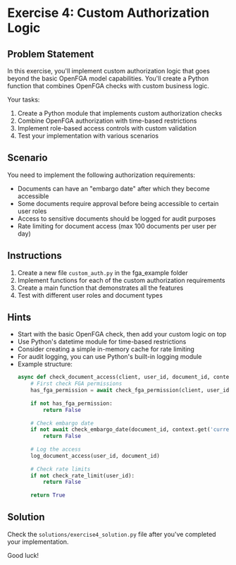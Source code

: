 # Exercise 4: Custom Authorization Logic

## Problem Statement

In this exercise, you'll implement custom authorization logic that goes beyond the basic OpenFGA model capabilities. You'll create a Python function that combines OpenFGA checks with custom business logic.

Your tasks:
1. Create a Python module that implements custom authorization checks
2. Combine OpenFGA authorization with time-based restrictions
3. Implement role-based access controls with custom validation
4. Test your implementation with various scenarios

## Scenario

You need to implement the following authorization requirements:
- Documents can have an "embargo date" after which they become accessible
- Some documents require approval before being accessible to certain user roles
- Access to sensitive documents should be logged for audit purposes
- Rate limiting for document access (max 100 documents per user per day)

## Instructions

1. Create a new file `custom_auth.py` in the fga_example folder
2. Implement functions for each of the custom authorization requirements
3. Create a main function that demonstrates all the features
4. Test with different user roles and document types

## Hints

- Start with the basic OpenFGA check, then add your custom logic on top
- Use Python's datetime module for time-based restrictions
- Consider creating a simple in-memory cache for rate limiting
- For audit logging, you can use Python's built-in logging module
- Example structure:
  ```python
  async def check_document_access(client, user_id, document_id, context=None):
      # First check FGA permissions
      has_fga_permission = await check_fga_permission(client, user_id, "reader", document_id)
      
      if not has_fga_permission:
          return False
          
      # Check embargo date
      if not await check_embargo_date(document_id, context.get('current_time')):
          return False
          
      # Log the access
      log_document_access(user_id, document_id)
      
      # Check rate limits
      if not check_rate_limit(user_id):
          return False
          
      return True
  ```

## Solution

Check the `solutions/exercise4_solution.py` file after you've completed your implementation.

Good luck!